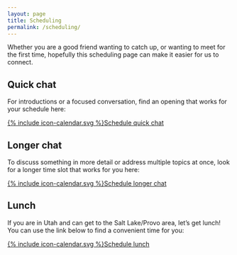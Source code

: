 ```yaml
---
layout: page
title: Scheduling
permalink: /scheduling/
---
```


Whether you are a good friend wanting to catch up, or wanting to meet for the first time, hopefully this scheduling page can make it easier for us to connect.

## Quick chat

For introductions or a focused conversation, find an opening that works for your schedule here:

<a target="_blank" href="https://fantastical.app/bennorris/quick-chat" class="btn"><span class="icon">{% include icon-calendar.svg %}</span>Schedule quick chat</a>

## Longer chat

To discuss something in more detail or address multiple topics at once, look for a longer time slot that works for you here:

<p><a target="_blank" href="https://fantastical.app/bennorris/longer-chat" class="btn"><span class="icon">{% include icon-calendar.svg %}</span>Schedule longer chat</a></p>

## Lunch

If you are in Utah and can get to the Salt Lake/Provo area, let’s get lunch! You can use the link below to find a convenient time for you:

<p><a target="_blank" href="https://fantastical.app/bennorris/lunch" class="btn"><span class="icon">{% include icon-calendar.svg %}</span>Schedule lunch</a></p>
